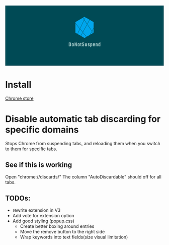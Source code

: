 ![DoNotSuspend logo](https://github.com/MartinWie/DoNotSuspend/blob/master/DoNotSuspend_logo.png)

# Install
[Chrome store](https://chrome.google.com/webstore/detail/piohlfbmepkepkoiacedlalbmbkjfphc)


# Disable automatic tab discarding for specific domains
Stops Chrome from suspending tabs, and reloading them when you switch to them for specific tabs.


## See if this is working
Open "chrome://discards/" 
The column "AutoDiscardable" should off for all tabs.


## TODOs: 
- rewrite extension in V3
- Add vote for extension option
- Add good styling (popup.css)
    - Create better boxing around entries
    - Move the remove button to the right side
    - Wrap keywords into text fields(size visual limitation)
